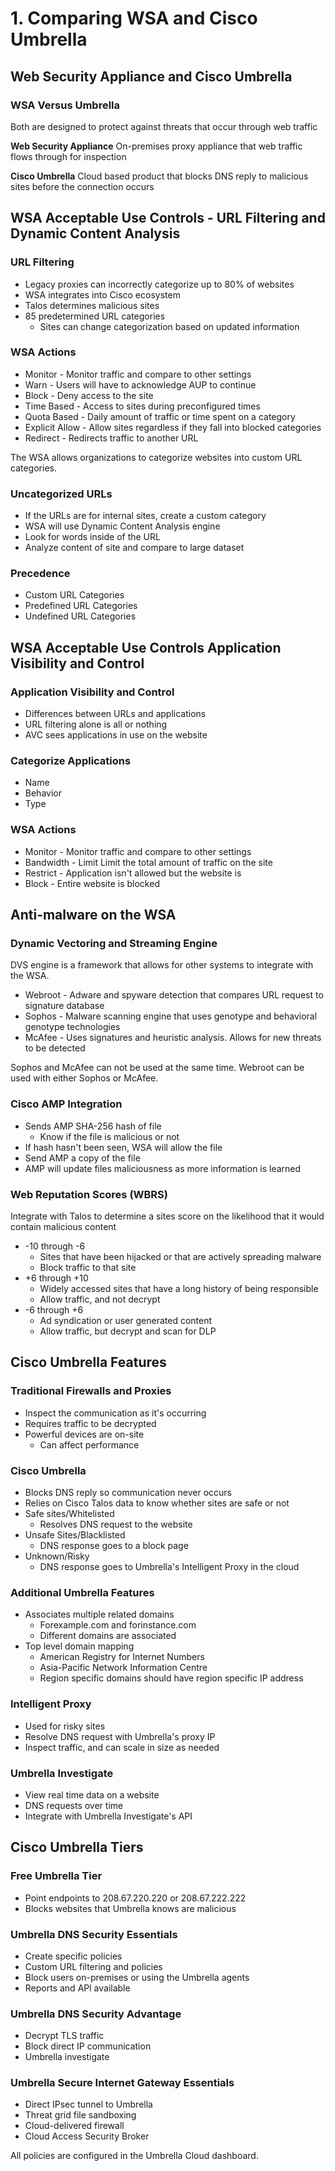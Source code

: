 # 1. Comparing WSA and Cisco Umbrella

## Web Security Appliance and Cisco Umbrella

### WSA Versus Umbrella

Both are designed to protect against threats that occur through web traffic

**Web Security Appliance** On-premises proxy appliance that web traffic flows through for inspection

**Cisco Umbrella** Cloud based product that blocks DNS reply to malicious sites before the connection occurs

## WSA Acceptable Use Controls - URL Filtering and Dynamic Content Analysis

### URL Filtering

* Legacy proxies can incorrectly categorize up to 80% of websites
* WSA integrates into Cisco ecosystem
* Talos determines malicious sites
* 85 predetermined URL categories
  * Sites can change categorization based on updated information

### WSA Actions

* Monitor - Monitor traffic and compare to other settings
* Warn - Users will have to acknowledge AUP to continue
* Block - Deny access to the site
* Time Based - Access to sites during preconfigured times
* Quota Based - Daily amount of traffic or time spent on a category
* Explicit Allow - Allow sites regardless if they fall into blocked categories
* Redirect - Redirects traffic to another URL

The WSA allows organizations to categorize websites into custom URL categories.

### Uncategorized URLs

* If the URLs are for internal sites, create a custom category
* WSA will use Dynamic Content Analysis engine
* Look for words inside of the URL
* Analyze content of site and compare to large dataset

### Precedence

* Custom URL Categories
* Predefined URL Categories
* Undefined URL Categories

## WSA Acceptable Use Controls Application Visibility and Control

### Application Visibility and Control

* Differences between URLs and applications
* URL filtering alone is all or nothing
* AVC sees applications in use on the website

### Categorize Applications

* Name
* Behavior
* Type

### WSA Actions

* Monitor - Monitor traffic and compare to other settings
* Bandwidth - Limit Limit the total amount of traffic on the site
* Restrict - Application isn't allowed but the website is
* Block - Entire website is blocked

## Anti-malware on the WSA

### Dynamic Vectoring and Streaming Engine

DVS engine is a framework that allows for other systems to integrate with the WSA.

* Webroot - Adware and spyware detection that compares URL request to signature database
* Sophos - Malware scanning engine that uses genotype and behavioral genotype technologies
* McAfee - Uses signatures and heuristic analysis. Allows for new threats to be detected

Sophos and McAfee can not be used at the same time. Webroot can be used with either Sophos or McAfee.

### Cisco AMP Integration

* Sends AMP SHA-256 hash of file
  * Know if the file is malicious or not
* If hash hasn't been seen, WSA will allow the file
* Send AMP a copy of the file
* AMP will update files maliciousness as more information is learned

### Web Reputation Scores \(WBRS\)

Integrate with Talos to determine a sites score on the likelihood that it would contain malicious content

* -10 through -6
  * Sites that have been hijacked or that are actively spreading malware
  * Block traffic to that site
* +6 through +10
  * Widely accessed sites that have a long history of being responsible
  * Allow traffic, and not decrypt
* -6 through +6
  * Ad syndication or user generated content
  * Allow traffic, but decrypt and scan for DLP

## Cisco Umbrella Features

### Traditional Firewalls and Proxies

* Inspect the communication as it's occurring
* Requires traffic to be decrypted
* Powerful devices are on-site
  * Can affect performance

### Cisco Umbrella

* Blocks DNS reply so communication never occurs
* Relies on Cisco Talos data to know whether sites are safe or not
* Safe sites/Whitelisted
  * Resolves DNS request to the website
* Unsafe Sites/Blacklisted
  * DNS response goes to a block page
* Unknown/Risky
  * DNS response goes to Umbrella's Intelligent Proxy in the cloud

### Additional Umbrella Features

* Associates multiple related domains
  * Forexample.com and forinstance.com
  * Different domains are associated
* Top level domain mapping
  * American Registry for Internet Numbers
  * Asia-Pacific Network Information Centre
  * Region specific domains should have region specific IP address

### Intelligent Proxy

* Used for risky sites
* Resolve DNS request with Umbrella's proxy IP
* Inspect traffic, and can scale in size as needed

### Umbrella Investigate

* View real time data on a website
* DNS requests over time
* Integrate with Umbrella Investigate's API

## Cisco Umbrella Tiers

### Free Umbrella Tier

* Point endpoints to 208.67.220.220 or 208.67.222.222
* Blocks websites that Umbrella knows are malicious

### Umbrella DNS Security Essentials

* Create specific policies
* Custom URL filtering and policies
* Block users on-premises or using the Umbrella agents
* Reports and APl available

### Umbrella DNS Security Advantage

* Decrypt TLS traffic
* Block direct IP communication
* Umbrella investigate

### Umbrella Secure Internet Gateway Essentials

* Direct IPsec tunnel to Umbrella
* Threat grid file sandboxing
* Cloud-delivered firewall
* Cloud Access Security Broker

All policies are configured in the Umbrella Cloud dashboard.

